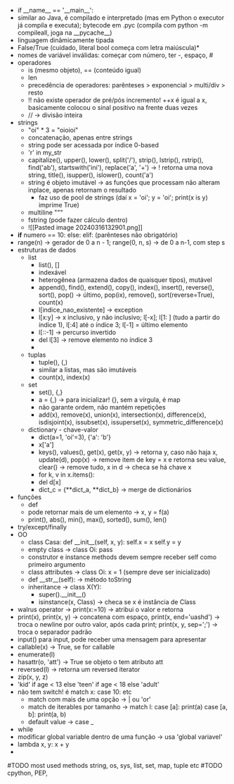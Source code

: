 * if \_\_name\_\_ == '\_\_main\_\_':
* similar ao Java, é compilado e interpretado (mas em Python o executor já compila e executa); bytecode em .pyc (compila com python -m compileall, joga na \_\_pycache\_\_)
* linguagem dinâmicamente tipada
* False/True (cuidado, literal bool começa com letra maiúscula)*
* nomes de variável inválidas: começar com número, ter -, espaço, #
* operadores 
	* is (mesmo objeto), == (conteúdo igual)
	* len
	* precedência de operadores: parênteses > exponencial > multi/div > resto
	* !! não existe operador de pré/pós incremento! ++x é igual a x, basicamente colocou o sinal positivo na frente duas vezes
	* // -> divisão inteira
* strings
	* "oi" * 3 = "oioioi"
	* concatenação, apenas entre strings
	* string pode ser acessada por índice 0-based
	* 'r' in my_str
	* capitalize(), upper(), lower(), split('/'), strip(), lstrip(), rstrip(), find('ab'), startswith('ini'), replace('a', '+') -> ! retorna uma nova string, title(), isupper(), islower(), count('a')
	* string é objeto imutável -> as funções que processam não alteram inplace, apenas retornam o resultado
		* faz uso de pool de strings (daí x = 'oi'; y = 'oi'; print(x is y) imprime True)
	* multiline """
	* fstring (pode fazer cálculo dentro)
	* ![[Pasted image 20240316132901.png]]
* **if** numero == 10: else: elif: (parênteses não obrigatório)
* range(n) -> gerador de 0 a n - 1; range(0, n, s) -> de 0 a n-1, com step s
* estruturas de dados
	* list
		* list(), \[\]
		* indexável
		* heterogênea (armazena dados de quaisquer tipos), mutável
		* append(), find(), extend(), copy(), index(), insert(), reverse(), sort(), pop() -> último, pop(ix), remove(), sort(reverse=True), count(x)
		* l\[indice_nao_existente\] -> exception
		* l\[x:y\] -> x inclusivo, y não inclusivo; l\[-x\]; l\[1: \] (tudo a partir do índice 1), l\[:4\] até o índice 3; l\[-1\] = último elemento
		* l\[::-1\] -> percurso invertido
		* del l\[3\] -> remove elemento no índice 3
		* 
	* tuplas
		* tuple(), (,)
		* similar a listas, mas são imutáveis
		* count(x), index(x)
	* set
		* set(), \{,\}
		* a = {,} -> para inicializar! {}, sem a vírgula, é map
		* não garante ordem, não mantém repetições
		* add(x), remove(x), union(x), intersection(x), difference(x), isdisjoint(x), issubset(x), issuperset(x), symmetric_difference(x)
	* dictionary - chave-valor
		* dict(a=1, 'oi'=3), {'a': 'b'}
		* x\['a'\]
		* keys(), values(), get(x), get(x, y) -> retorna y, caso não haja x, update(d), pop(x) -> remove item de key = x e retorna seu value, clear() -> remove tudo, x in d -> checa se há chave x
		* for k, v in x.items():
		* del d\[x\]
		* dict_c = {\*\*dict_a, \*\*dict_b} -> merge de dictionários
* funções
	* def
	* pode retornar mais de um elemento -> x, y = f(a)
	* print(), abs(), min(), max(), sorted(), sum(), len()
* try/except/finally
* OO
	* class Casa: def \_\_init\_\_(self, x, y): self.x = x self.y = y
	* empty class -> class Oi: pass
	* construtor e instance methods devem sempre receber self como primeiro argumento
	* class attributes -> class Oi: x = 1 (sempre deve ser inicializado)
	* def \_\_str\_\_(self): -> método toString
	* inheritance -> class X(Y): 
		* super().\_\_init\_\_()
		* isinstance(x, Class) -> checa se x é instância de Class
* walrus operator -> print(x:=10) -> atribui o valor e retorna
* print(x), print(x, y) -> concatena com espaço, print(x, end='uashd') -> troca o newline por outro valor, após cada print; print(x, y, sep=';') -> troca o separador padrão
* input() para input, pode receber uma mensagem para apresentar
* callable(x) -> True, se for callable
* enumerate(l)
* hasattr(o, 'att') -> True se objeto o tem atributo att
* reversed(l) -> retorna um reversed iterator
* zip(x, y, z)
* 'kid' if age < 13 else 'teen' if age < 18 else 'adult'
* não tem switch! é match x: case 10: etc
	* match com mais de uma opção -> | ou 'or'
	* match de iterables por tamanho -> match l: case \[a\]: print(a) case \[a, b]: print(a, b)
	* default value -> case \_
* while
* modificar global variable dentro de uma função -> usa 'global variavel'
* lambda x, y: x + y
* 


#TODO most used methods string, os, sys, list, set, map, tuple etc
#TODO cpython, PEP, 